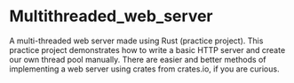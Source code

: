 # Multithreaded_web_server
A multi-threaded web server made using Rust (practice project).
This practice project demonstrates how to write a basic HTTP server and create our own thread pool manually.
There are easier and better methods of implementing a web server using crates from crates.io, if you are curious.
